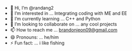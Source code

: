 - 👋 Hi, I’m @randang2
- 👀 I’m interested in ... Integrating coding with ME and EE
- 🌱 I’m currently learning ... C++ and Python
- 💞️ I’m looking to collaborate on ... any cool projects
- 📫 How to reach me ... brandonjeon09@gmail.com  
- 😄 Pronouns: ... he/him
- ⚡ Fun fact: ... i like fishing

<!---
randang2/randang2 is a ✨ special ✨ repository because its `README.md` (this file) appears on your GitHub profile.
You can click the Preview link to take a look at your changes.
--->

